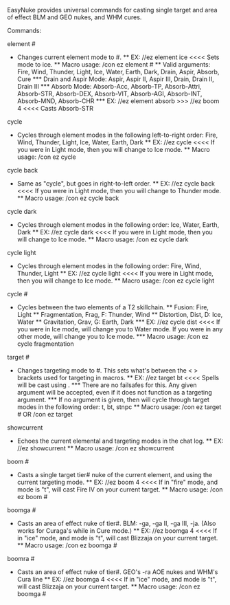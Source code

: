 EasyNuke provides universal commands for casting single target and area of effect BLM and GEO nukes, and WHM cures.

Commands:

element #
* Changes current element mode to #.
** EX: //ez element ice <<<< Sets mode to ice.
** Macro usage: /con ez element #
** Valid arguments: Fire, Wind, Thunder, Light, Ice, Water, Earth, Dark, Drain, Aspir, Absorb, Cure
*** Drain and Aspir Mode: Aspir, Aspir II, Aspir III, Drain, Drain II, Drain III
*** Absorb Mode: Absorb-Acc, Absorb-TP, Absorb-Attri, Absorb-STR, Absorb-DEX, Absorb-VIT, Absorb-AGI, Absorb-INT, Absorb-MND, Absorb-CHR
*** EX: //ez element absorb  >>> //ez boom 4 <<<< Casts Absorb-STR

cycle
* Cycles through element modes in the following left-to-right order: Fire, Wind, Thunder, Light, Ice, Water, Earth, Dark
** EX: //ez cycle <<<< If you were in Light mode, then you will change to Ice mode.
** Macro usage: /con ez cycle

cycle back
* Same as "cycle", but goes in right-to-left order.
** EX: //ez cycle back <<<< If you were in Light mode, then you will change to Thunder mode.
** Macro usage: /con ez cycle back

cycle dark
* Cycles through element modes in the following order: Ice, Water, Earth, Dark
** EX: //ez cycle dark <<<< If you were in Light mode, then you will change to Ice mode.
** Macro usage: /con ez cycle dark

cycle light
* Cycles through element modes in the following order: Fire, Wind, Thunder, Light
** EX: //ez cycle light <<<< If you were in Light mode, then you will change to Ice mode.
** Macro usage: /con ez cycle light

cycle #
* Cycles between the two elements of a T2 skillchain.
** Fusion: Fire, Light
** Fragmentation, Frag, F: Thunder, Wind
** Distortion, Dist, D: Ice, Water
** Gravitation, Grav, G: Earth, Dark
*** EX: //ez cycle dist <<<< If you were in Ice mode, will change you to Water mode. If you were in any other mode, will change you to Ice mode.
*** Macro usage: /con ez cycle fragmentation

target #
* Changes targeting mode to #.  This sets what's between the < > brackets used for targeting in macros.
** EX: //ez target bt <<<< Spells will be cast using <bt>.
*** There are no failsafes for this. Any given argument will be accepted, even if it does not function as a targeting argument.
*** If no argument is given, then will cycle through target modes in the following order: t, bt, stnpc
** Macro usage: /con ez target #   OR   /con ez target

showcurrent
* Echoes the current elemental and targeting modes in the chat log.
** EX: //ez showcurrent
** Macro usage: /con ez showcurrent

boom #
* Casts a single target tier# nuke of the current element, and using the current targeting mode.
** EX: //ez boom 4 <<<< If in "fire" mode, and mode is "t", will cast Fire IV on your current target.
** Macro usage: /con ez boom #

boomga #
* Casts an area of effect nuke of tier#. BLM: -ga, -ga II, -ga III, -ja. (Also works for Curaga's while in Cure mode.)
** EX: //ez boomga 4 <<<< If in "ice" mode, and mode is "t", will cast Blizzaja on your current target.
** Macro usage: /con ez boomga #

boomra #
* Casts an area of effect nuke of tier#. GEO's -ra AOE nukes and WHM's Cura line
** EX: //ez boomga 4 <<<< If in "ice" mode, and mode is "t", will cast Blizzaja on your current target.
** Macro usage: /con ez boomga #